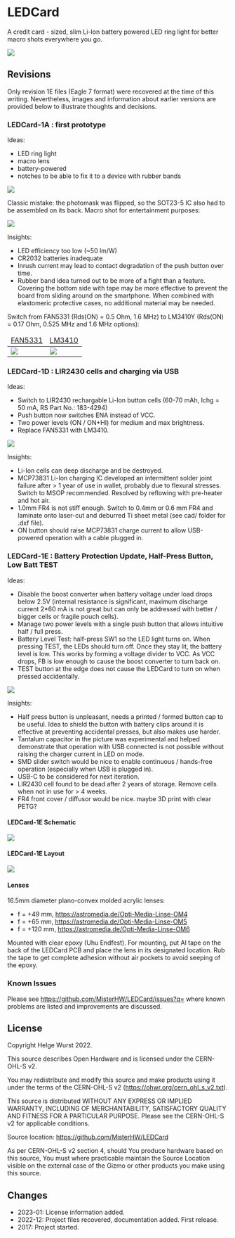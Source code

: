 # LEDCard

A credit card - sized, slim Li-Ion battery powered LED ring light for better macro shots everywhere you go.

![](img/LEDCard_showcase.jpg)

## Revisions

Only revision 1E files (Eagle 7 format) were recovered at the time of this writing. Nevertheless, images and information about earlier versions are provided below to illustrate thoughts and decisions.

### LEDCard-1A : first prototype

Ideas:

- LED ring light
- macro lens
- battery-powered
- notches to be able to fix it to a device with rubber bands

![](img/LEDCard-1A_assy.jpg)

Classic mistake: the photomask was flipped, so the SOT23-5 IC also had to be assembled on its back. Macro shot for entertainment purposes:

![](img/LEDCard-1A_assy_detail.jpg)

Insights:

- LED efficiency too low (~50 lm/W)
- CR2032 batteries inadequate
- Inrush current may lead to contact degradation of the push button over time.
- Rubber band idea turned out to be more of a fight than a feature. Covering the bottom side with tape may be more effective to prevent the board from sliding around on the smartphone. When combined with elastomeric protective cases, no additional material may be needed.

Switch from FAN5331 (Rds(ON) = 0.5 Ohm, 1.6 MHz) to LM3410Y (Rds(ON) = 0.17 Ohm, 0.525 MHz and 1.6 MHz options):

<table><thead><tr>
<td><a href="doc/FAN5331.pdf">FAN5331</a></td>
<td><a href="doc/LM3410.pdf">LM3410</a></td>
</tr></thead><tbody><tr>
<td><img src="img/FAN5331.PNG"></td>
<td><img src="img/LM3410.PNG"></td>
</tr></tbody></table>


### LEDCard-1D : LIR2430 cells and charging via USB

Ideas:
- Switch to LIR2430 rechargable Li-Ion button cells (60-70 mAh, Ichg = 50 mA, RS Part No.: 183-4294)
- Push button now switches ENA instead of VCC.
- Two power levels (ON / ON+HI) for medium and max brightness.
- Replace FAN5331 with LM3410.

![](img/LEDCard-1D_assy.jpg)

Insights:

- Li-Ion cells can deep discharge and be destroyed.
- MCP73831 Li-Ion charging IC developed an intermittent solder joint failure after > 1 year of use in wallet, probably due to flexural stresses. Switch to MSOP recommended. Resolved by reflowing with pre-heater and hot air.
- 1.0mm FR4 is not stiff enough. Switch to 0.4mm or 0.6 mm FR4 and laminate onto laser-cut and deburred Ti sheet metal (see cad/ folder for .dxf file).
- ON button should raise MCP73831 charge current to allow USB-powered operation with a cable plugged in.

### LEDCard-1E : Battery Protection Update, Half-Press Button, Low Batt TEST

Ideas:

- Disable the boost converter when battery voltage under load drops below 2.5V (internal resistance is significant, maximum discharge current 2*60 mA is not great but can only be addressed with better / bigger cells or fragile pouch cells).
- Manage two power levels with a single push button that allows intuitive half / full press.
- Battery Level Test: half-press SW1 so the LED light turns on. When pressing TEST, the LEDs should turn off. Once they stay lit, the battery level is low. This works by forming a voltage divider to VCC. As VCC drops, FB is low enough to cause the boost converter to turn back on.
- TEST button at the edge does not cause the LEDCard to turn on when pressed accidentally.

![](img/LEDCard-1E_assy.jpg)

Insights:

- Half press button is unpleasant, needs a printed / formed button cap to be useful. Idea to shield the button with battery clips around it is effective at preventing accidental presses, but also makes use harder.
- Tantalum capacitor in the picture was experimental and helped demonstrate that operation with USB connected is not possible without raising the charger current in LED on mode.
- SMD slider switch would be nice to enable continuous / hands-free operation (especially when USB is plugged in).
- USB-C to be considered for next iteration.
- LIR2430 cell found to be dead after 2 years of storage. Remove cells when not in use for > 4 weeks.
- FR4 front cover / diffusor would be nice. maybe 3D print with clear PETG?

#### LEDCard-1E Schematic

![](img/LEDCard-1E_sch.png)

#### LEDCard-1E Layout

![](img/LEDCard-1E_brd.png)

#### Lenses

16.5mm diameter plano-convex molded acrylic lenses:

- f = +49 mm, https://astromedia.de/Opti-Media-Linse-OM4
- f = +65 mm, https://astromedia.de/Opti-Media-Linse-OM5
- f = +120 mm, https://astromedia.de/Opti-Media-Linse-OM6

Mounted with clear epoxy (Uhu Endfest). For mounting, put Al tape on the back of the LEDCard PCB and place the lens in its designated location. Rub the tape to get complete adhesion without air pockets to avoid seeping of the epoxy.

### Known Issues

Please see https://github.com/MisterHW/LEDCard/issues?q= where known problems are listed and improvements are discussed.

## License

Copyright Helge Wurst 2022.

This source describes Open Hardware and is licensed under the CERN-OHL-S v2.

You may redistribute and modify this source and make products using it under the terms of the CERN-OHL-S v2 (https://ohwr.org/cern_ohl_s_v2.txt).

This source is distributed WITHOUT ANY EXPRESS OR IMPLIED WARRANTY, INCLUDING OF MERCHANTABILITY, SATISFACTORY QUALITY AND FITNESS FOR A PARTICULAR PURPOSE. Please see the CERN-OHL-S v2 for applicable conditions.

Source location: https://github.com/MisterHW/LEDCard

As per CERN-OHL-S v2 section 4, should You produce hardware based on this source, You must where practicable maintain the Source Location visible on the external case of the Gizmo or other products you make using this source.

## Changes

* 2023-01: License information added.
* 2022-12: Project files recovered, documentation added. First release.
* 2017: Project started.
